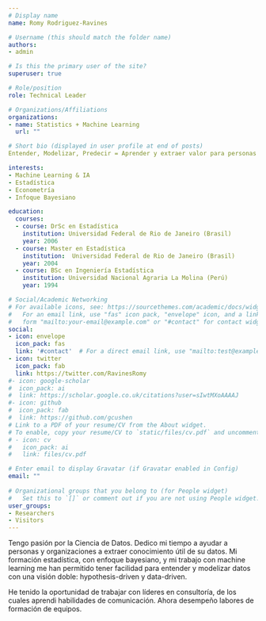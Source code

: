 ```yaml
---
# Display name
name: Romy Rodriguez-Ravines

# Username (this should match the folder name)
authors:
- admin

# Is this the primary user of the site?
superuser: true

# Role/position
role: Technical Leader

# Organizations/Affiliations
organizations:
- name: Statistics + Machine Learning
  url: ""

# Short bio (displayed in user profile at end of posts)
Entender, Modelizar, Predecir = Aprender y extraer valor para personas y organizaciones.

interests:
- Machine Learning & IA
- Estadística
- Econometría
- Infoque Bayesiano

education:
  courses:
  - course: DrSc en Estadística
    institution: Universidad Federal de Rio de Janeiro (Brasil)
    year: 2006
  - course: Master en Estadística
    institution:  Universidad Federal de Rio de Janeiro (Brasil)
    year: 2004
  - course: BSc en Ingeniería Estadística
    institution: Universidad Nacional Agraria La Molina (Perú)
    year: 1994

# Social/Academic Networking
# For available icons, see: https://sourcethemes.com/academic/docs/widgets/#icons
#   For an email link, use "fas" icon pack, "envelope" icon, and a link in the
#   form "mailto:your-email@example.com" or "#contact" for contact widget.
social:
- icon: envelope
  icon_pack: fas
  link: '#contact'  # For a direct email link, use "mailto:test@example.org".
- icon: twitter
  icon_pack: fab
  link: https://twitter.com/RavinesRomy
#- icon: google-scholar
#  icon_pack: ai
#  link: https://scholar.google.co.uk/citations?user=sIwtMXoAAAAJ
#- icon: github
#  icon_pack: fab
#  link: https://github.com/gcushen
# Link to a PDF of your resume/CV from the About widget.
# To enable, copy your resume/CV to `static/files/cv.pdf` and uncomment the lines below.  
# - icon: cv
#   icon_pack: ai
#   link: files/cv.pdf

# Enter email to display Gravatar (if Gravatar enabled in Config)
email: ""
  
# Organizational groups that you belong to (for People widget)
#   Set this to `[]` or comment out if you are not using People widget.  
user_groups:
- Researchers
- Visitors
---
```


Tengo pasión por la Ciencia de Datos. Dedico mi tiempo a ayudar a personas y organizaciones a extraer conocimiento útil de su datos. Mi formación estadística, con enfoque bayesiano, y mi trabajo con machine learning me han permitido tener facilidad para entender y modelizar datos con una visión doble: hypothesis-driven y data-driven.

He tenido la oportunidad de trabajar con líderes en consultoría, de los cuales aprendi habilidades de comunicación. Ahora desempeño labores de formación de equipos.  
